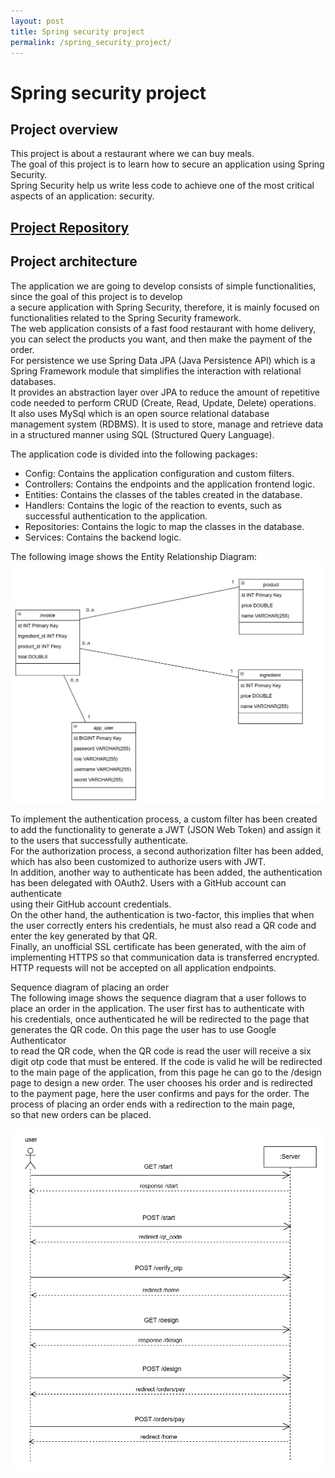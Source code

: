 ```yaml
---
layout: post
title: Spring security project
permalink: /spring_security_project/
---
```


# Spring security project

## Project overview
This project is about a restaurant where we can buy meals.  
The goal of this project is to learn how to secure an application using Spring Security.  
Spring Security help us write less code to achieve one of the most critical aspects of an application: security.  

## [Project Repository](https://github.com/Yerai-Araujo/SpringSecurity_E-commerce)

## Project architecture
The application we are going to develop consists of simple functionalities, since the goal of this project is to develop  
a secure application with Spring Security, therefore, it is mainly focused on functionalities related to the Spring Security framework.  
The web application consists of a fast food restaurant with home delivery, you can select the products you want, and then make the payment of the order.  
For persistence we use Spring Data JPA (Java Persistence API) which is a Spring Framework module that simplifies the interaction with relational databases.  
It provides an abstraction layer over JPA to reduce the amount of repetitive code needed to perform CRUD (Create, Read, Update, Delete) operations.  
It also uses MySql which is an open source relational database management system (RDBMS). It is used to store, manage and retrieve data  
in a structured manner using SQL (Structured Query Language).  

The application code is divided into the following packages:  
- Config: Contains the application configuration and custom filters.  
- Controllers: Contains the endpoints and the application frontend logic.  
- Entities: Contains the classes of the tables created in the database.  
- Handlers: Contains the logic of the reaction to events, such as successful authentication to the application.  
- Repositories: Contains the logic to map the classes in the database.  
- Services: Contains the backend logic.  

The following image shows the Entity Relationship Diagram:  
![Entity Relationship Diagram](/assets/images/ER_diagrama.PNG)  

To implement the authentication process, a custom filter has been created to add the functionality to generate a JWT (JSON Web Token) and assign it  
to the users that successfully authenticate.  
For the authorization process, a second authorization filter has been added, which has also been customized to authorize users with JWT.  
In addition, another way to authenticate has been added, the authentication has been delegated with OAuth2. Users with a GitHub account can authenticate  
using their GitHub account credentials.  
On the other hand, the authentication is two-factor, this implies that when the user correctly enters his credentials, he must also read a QR code and  
enter the key generated by that QR.  
Finally, an unofficial SSL certificate has been generated, with the aim of implementing HTTPS so that communication data is transferred encrypted.  
HTTP requests will not be accepted on all application endpoints.  

Sequence diagram of placing an order  
The following image shows the sequence diagram that a user follows to place an order in the application. The user first has to authenticate with  
his credentials, once authenticated he will be redirected to the page that generates the QR code. On this page the user has to use Google Authenticator  
to read the QR code, when the QR code is read the user will receive a six digit otp code that must be entered. If the code is valid he will be redirected  
to the main page of the application, from this page he can go to the /design page to design a new order. The user chooses his order and is redirected  
to the payment page, here the user confirms and pays for the order. The process of placing an order ends with a redirection to the main page,  
so that new orders can be placed.  

![Make an order Sequence Diagram](/assets/images/Diagrama_pedido.PNG)